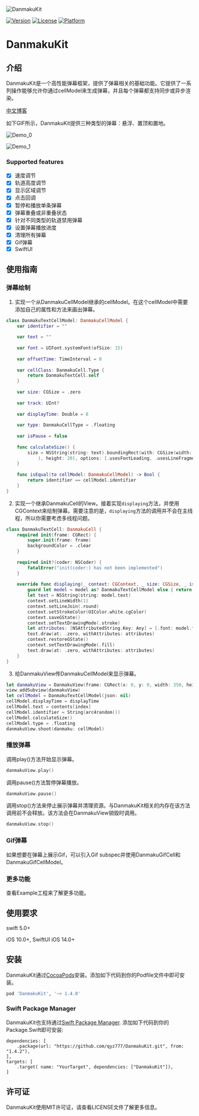 ![DanmakuKit](./Images/DanmakuKit.png)

[![Version](https://img.shields.io/cocoapods/v/DanmakuKit.svg?style=flat)](https://cocoapods.org/pods/DanmakuKit)
[![License](https://img.shields.io/cocoapods/l/DanmakuKit.svg?style=flat)](https://cocoapods.org/pods/DanmakuKit)
[![Platform](https://img.shields.io/cocoapods/p/DanmakuKit.svg?style=flat)](https://cocoapods.org/pods/DanmakuKit)

# DanmakuKit

## 介绍

DanmakuKit是一个高性能弹幕框架，提供了弹幕相关的基础功能。它提供了一系列操作能够允许你通过cellModel来生成弹幕，并且每个弹幕都支持同步或异步渲染。

[中文博客](https://juejin.cn/post/6880412928592314376)

如下GIF所示，DanmakuKit提供三种类型的弹幕：悬浮、置顶和置地。

![Demo_0](https://raw.githubusercontent.com/qyz777/resource/master/danmakukit_demo_0.gif) 

![Demo_1](https://raw.githubusercontent.com/qyz777/resource/master/danmakukit_demo_1.gif)



### Supported features

- [x] 速度调节
- [x] 轨道高度调节
- [x] 显示区域调节
- [x] 点击回调 
- [x] 暂停和播放单条弹幕
- [x] 弹幕重叠或非重叠状态
- [x] 针对不同类型的轨道禁用弹幕
- [x] 设置弹幕播放进度
- [x] 清理所有弹幕
- [x] Gif弹幕
- [x] SwiftUI

## 使用指南

### 弹幕绘制

1. 实现一个从DanmakuCellModel继承的cellModel。在这个cellModel中需要添加自己的属性和方法来画出弹幕。

```swift
class DanmakuTextCellModel: DanmakuCellModel {
    var identifier = ""
    
    var text = ""
    
    var font = UIFont.systemFont(ofSize: 15)
    
    var offsetTime: TimeInterval = 0
    
    var cellClass: DanmakuCell.Type {
        return DanmakuTextCell.self
    }
    
    var size: CGSize = .zero
    
    var track: UInt?
    
    var displayTime: Double = 8
    
    var type: DanmakuCellType = .floating
    
    var isPause = false
    
    func calculateSize() {
        size = NSString(string: text).boundingRect(with: CGSize(width: CGFloat(Float.infinity
            ), height: 20), options: [.usesFontLeading, .usesLineFragmentOrigin], attributes: [.font: font], context: nil).size
    }
    
    func isEqual(to cellModel: DanmakuCellModel) -> Bool {
        return identifier == cellModel.identifier
    }
}
```

2. 实现一个继承DanmakuCell的View。接着实现`displaying`方法，并使用CGContext来绘制弹幕。需要注意的是，`displaying`方法的调用并不会在主线程，所以你需要考虑多线程问题。

```swift
class DanmakuTextCell: DanmakuCell {
    required init(frame: CGRect) {
        super.init(frame: frame)
        backgroundColor = .clear
    }
    
    required init?(coder: NSCoder) {
        fatalError("init(coder:) has not been implemented")
    }
  
    override func displaying(_ context: CGContext, _ size: CGSize, _ isCancelled: Bool) {
        guard let model = model as? DanmakuTextCellModel else { return }
        let text = NSString(string: model.text)
        context.setLineWidth(1)
        context.setLineJoin(.round)
        context.setStrokeColor(UIColor.white.cgColor)
        context.saveGState()
        context.setTextDrawingMode(.stroke)
        let attributes: [NSAttributedString.Key: Any] = [.font: model.font, .foregroundColor: UIColor.white]
        text.draw(at: .zero, withAttributes: attributes)
        context.restoreGState()
        context.setTextDrawingMode(.fill)
        text.draw(at: .zero, withAttributes: attributes)
    }
}
```

3. 给DanmakuView传DanmakuCellModel来显示弹幕。

```swift
let danmakuView = DanmakuView(frame: CGRect(x: 0, y: 0, width: 350, height: 250))
view.addSubview(danmakuView)
let cellModel = DanmakuTextCellModel(json: nil)
cellModel.displayTime = displayTime
cellModel.text = contents[index]
cellModel.identifier = String(arc4random())
cellModel.calculateSize()
cellModel.type = .floating
danmakuView.shoot(danmaku: cellModel)
```

### 播放弹幕

调用play()方法开始显示弹幕。

```swift
danmakuView.play()
```

调用pause()方法暂停弹幕播放。

```swift
danmakuView.pause()
```

调用stop()方法来停止展示弹幕并清理资源。与DanmakuKit相关的内存在该方法调用前不会释放。该方法会在DanmakuView销毁时调用。

```swift
danmakuView.stop()
```

### Gif弹幕

如果想要在弹幕上展示Gif，可以引入Gif subspec并使用DanmakuGifCell和DanmakuGifCellModel。

### 更多功能

查看Example工程来了解更多功能。


## 使用要求

swift 5.0+

iOS 10.0+, SwiftUI iOS 14.0+

## 安装

DanmakuKit通过[CocoaPods](https://cocoapods.org)安装。添加如下代码到你的Podfile文件中即可安装。

```ruby
pod 'DanmakuKit', '~> 1.4.0'
```

### Swift Package Manager

DanmakuKit也支持通过[Swift Package Manager](https://github.com/apple/swift-package-manager). 添加如下代码到你的Package.Swift即可安装:

```
dependencies: [
    .package(url: "https://github.com/qyz777/DanmakuKit.git", from: "1.4.2"),
],
targets: [
    .target( name: "YourTarget", dependencies: ["DanmakuKit"]),
]
```

## 许可证

DanmakuKit使用MIT许可证，请查看LICENSE文件了解更多信息。